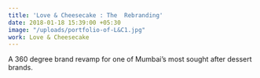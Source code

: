 ```yaml
---
title: 'Love & Cheesecake : The  Rebranding'
date: 2018-01-18 15:39:00 +05:30
image: "/uploads/portfolio-of-L&C1.jpg"
work: Love & Cheesecake
---
```


A 360 degree brand revamp for one of Mumbai’s most sought after dessert brands.